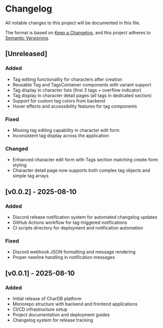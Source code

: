 # Changelog

All notable changes to this project will be documented in this file.

The format is based on [Keep a Changelog](https://keepachangelog.com/en/1.0.0/),
and this project adheres to [Semantic Versioning](https://semver.org/spec/v2.0.0.html).

## [Unreleased]

### Added
- Tag editing functionality for characters after creation
- Reusable Tag and TagsContainer components with variant support
- Tag display in character lists (first 3 tags + overflow indicator)
- Tag display in character detail pages (all tags in dedicated section)
- Support for custom tag colors from backend
- Hover effects and accessibility features for tag components

### Fixed
- Missing tag editing capability in character edit form
- Inconsistent tag display across the application

### Changed
- Enhanced character edit form with Tags section matching create form styling
- Character detail page now supports both complex tag objects and simple tag arrays

## [v0.0.2] - 2025-08-10

### Added
- Discord release notification system for automated changelog updates
- GitHub Actions workflow for tag-triggered notifications
- CI scripts directory for deployment and notification automation

### Fixed
- Discord webhook JSON formatting and message rendering
- Proper newline handling in notification messages

## [v0.0.1] - 2025-08-10

### Added
- Initial release of CharDB platform
- Monorepo structure with backend and frontend applications
- CI/CD infrastructure setup
- Project documentation and deployment guides
- Changelog system for release tracking